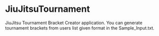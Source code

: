 # JiuJitsuTournament
JiuJitsu Tournament Bracket Creator application.
You can generate tournament brackets from users list given format in the Sample_Input.txt.

